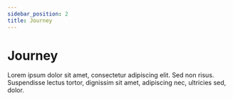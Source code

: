 ```yaml
---
sidebar_position: 2
title: Journey
---
```


# Journey

Lorem ipsum dolor sit amet, consectetur adipiscing elit. Sed non risus. Suspendisse lectus tortor, dignissim sit amet, adipiscing nec, ultricies sed, dolor.

